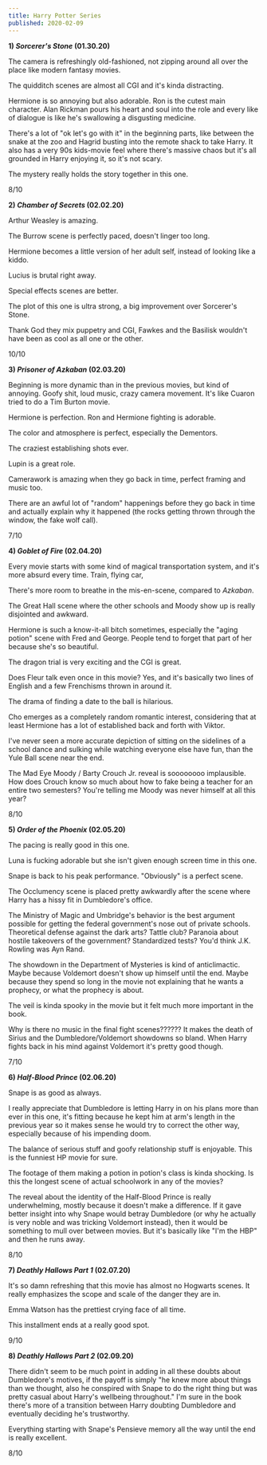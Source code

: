 ```yaml
---
title: Harry Potter Series
published: 2020-02-09
---
```


**1) _Sorcerer's Stone_ (01.30.20)**

The camera is refreshingly old-fashioned, not zipping around all over the place like modern fantasy movies.

The quidditch scenes are almost all CGI and it's kinda distracting.

Hermione is so annoying but also adorable. Ron is the cutest main character. Alan Rickman pours his heart and soul into the role and every like of dialogue is like he's swallowing a disgusting medicine.

There's a lot of "ok let's go with it" in the beginning parts, like between the snake at the zoo and Hagrid busting into the remote shack to take Harry. It also has a very 90s kids-movie feel where there's massive chaos but it's all grounded in Harry enjoying it, so it's not scary.

The mystery really holds the story together in this one.

8/10

**2) _Chamber of Secrets_ (02.02.20)**

Arthur Weasley is amazing.

The Burrow scene is perfectly paced, doesn't linger too long.

Hermione becomes a little version of her adult self, instead of looking like a kiddo.

Lucius is brutal right away.

Special effects scenes are better.

The plot of this one is ultra strong, a big improvement over Sorcerer's Stone.

Thank God they mix puppetry and CGI, Fawkes and the Basilisk wouldn't have been as cool as all one or the other.

10/10

**3) _Prisoner of Azkaban_ (02.03.20)**

Beginning is more dynamic than in the previous movies, but kind of annoying. Goofy shit, loud music, crazy camera movement. It's like Cuaron tried to do a Tim Burton movie.

Hermione is perfection. Ron and Hermione fighting is adorable.

The color and atmosphere is perfect, especially the Dementors.

The craziest establishing shots ever.

Lupin is a great role.

Camerawork is amazing when they go back in time, perfect framing and music too.

There are an awful lot of "random" happenings before they go back in time and actually explain why it happened (the rocks getting thrown through the window, the fake wolf call).

7/10

**4) _Goblet of Fire_ (02.04.20)**

Every movie starts with some kind of magical transportation system, and it's more absurd every time. Train, flying car,

There's more room to breathe in the mis-en-scene, compared to _Azkaban_.

The Great Hall scene where the other schools and Moody show up is really disjointed and awkward.

Hermione is such a know-it-all bitch sometimes, especially the "aging potion" scene with Fred and George. People tend to forget that part of her because she's so beautiful.

The dragon trial is very exciting and the CGI is great.

Does Fleur talk even once in this movie? Yes, and it's basically two lines of English and a few Frenchisms thrown in around it.

The drama of finding a date to the ball is hilarious.

Cho emerges as a completely random romantic interest, considering that at least Hermione has a lot of established back and forth with Viktor.

I've never seen a more accurate depiction of sitting on the sidelines of a school dance and sulking while watching everyone else have fun, than the Yule Ball scene near the end.

The Mad Eye Moody / Barty Crouch Jr. reveal is soooooooo implausible. How does Crouch know so much about how to fake being a teacher for an entire two semesters? You're telling me Moody was never himself at all this year?

8/10

**5) _Order of the Phoenix_ (02.05.20)**

The pacing is really good in this one.

Luna is fucking adorable but she isn't given enough screen time in this one.

Snape is back to his peak performance. "Obviously" is a perfect scene.

The Occlumency scene is placed pretty awkwardly after the scene where Harry has a hissy fit in Dumbledore's office.

The Ministry of Magic and Umbridge's behavior is the best argument possible for getting the federal government's nose out of private schools. Theoretical defense against the dark arts? Tattle club? Paranoia about hostile takeovers of the government? Standardized tests? You'd think J.K. Rowling was Ayn Rand.

The showdown in the Department of Mysteries is kind of anticlimactic. Maybe because Voldemort doesn't show up himself until the end. Maybe because they spend so long in the movie not explaining that he wants a prophecy, or what the prophecy is about.

The veil is kinda spooky in the movie but it felt much more important in the book.

Why is there no music in the final fight scenes?????? It makes the death of Sirius and the Dumbledore/Voldemort showdowns so bland. When Harry fights back in his mind against Voldemort it's pretty good though.

7/10

**6) _Half-Blood Prince_ (02.06.20)**

Snape is as good as always.

I really appreciate that Dumbledore is letting Harry in on his plans more than ever in this one, it's fitting because he kept him at arm's length in the previous year so it makes sense he would try to correct the other way, especially because of his impending doom.

The balance of serious stuff and goofy relationship stuff is enjoyable. This is the funniest HP movie for sure.

The footage of them making a potion in potion's class is kinda shocking. Is this the longest scene of actual schoolwork in any of the movies?

The reveal about the identity of the Half-Blood Prince is really underwhelming, mostly because it doesn't make a difference. If it gave better insight into why Snape would betray Dumbledore (or why he actually is very noble and was tricking Voldemort instead), then it would be something to mull over between movies. But it's basically like "I'm the HBP" and then he runs away.

8/10

**7) _Deathly Hallows Part 1_ (02.07.20)**

It's so damn refreshing that this movie has almost no Hogwarts scenes. It really emphasizes the scope and scale of the danger they are in.

Emma Watson has the prettiest crying face of all time.

This installment ends at a really good spot.

9/10

**8) _Deathly Hallows Part 2_ (02.09.20)**

There didn't seem to be much point in adding in all these doubts about Dumbledore's motives, if the payoff is simply "he knew more about things than we thought, also he conspired with Snape to do the right thing but was pretty casual about Harry's wellbeing throughout." I'm sure in the book there's more of a transition between Harry doubting Dumbledore and eventually deciding he's trustworthy.

Everything starting with Snape's Pensieve memory all the way until the end is really excellent.

8/10
